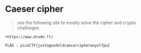 # Caeser cipher 

>use the following site to mostly solve the cipher and crypto challneges

```
>https://www.dcode.fr/

```

```
FLAG : picoCTF{justagoodoldcaesarcipherwoyolfpu}
```
